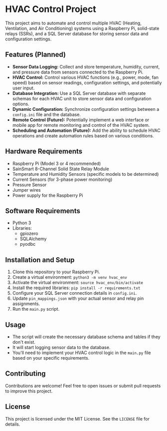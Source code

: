 # HVAC Control Project

This project aims to automate and control multiple HVAC (Heating, Ventilation, and Air Conditioning) systems using a Raspberry Pi, solid-state relays (SSRs), and a SQL Server database for storing sensor data and configuration settings.

## Features (Planned)

* **Sensor Data Logging:** Collect and store temperature, humidity, current, and pressure data from sensors connected to the Raspberry Pi.
* **HVAC Control:** Control various HVAC functions (e.g., power, mode, fan speed) based on sensor readings, configuration settings, and potentially user input.
* **Database Integration:**  Use a SQL Server database with separate schemas for each HVAC unit to store sensor data and configuration options.
* **Dynamic Configuration:**  Synchronize configuration settings between a `config.ini` file and the database.
* **Remote Control (Future):**  Potentially implement a web interface or mobile app for remote monitoring and control of the HVAC system.
* **Scheduling and Automation (Future):**  Add the ability to schedule HVAC operations and create automation rules based on various conditions.

## Hardware Requirements

* Raspberry Pi (Model 3 or 4 recommended)
* SainSmart 8-Channel Solid State Relay Module
* Temperature and Humidity Sensors (specific models to be determined)
* Current Sensors (for 3-phase power monitoring)
* Pressure Sensor
* Jumper wires
* Power supply for the Raspberry Pi

## Software Requirements

* Python 3
* Libraries:
    * gpiozero
    * SQLAlchemy
    * pyodbc

## Installation and Setup

1. Clone this repository to your Raspberry Pi.
2. Create a virtual environment: `python3 -m venv hvac_env`
3. Activate the virtual environment: `source hvac_env/bin/activate`
4. Install the required libraries: `pip install -r requirements.txt`
5. Configure your SQL Server connection details in `config.ini`.
6. Update `pin_mappings.json` with your actual sensor and relay pin assignments.
7. Run the `main.py` script.

## Usage

* The script will create the necessary database schema and tables if they don't exist.
* It will start logging sensor data to the database.
* You'll need to implement your HVAC control logic in the `main.py` file based on your specific requirements.

## Contributing

Contributions are welcome! Feel free to open issues or submit pull requests to improve this project.

## License

This project is licensed under the MIT License. See the `LICENSE` file for details.